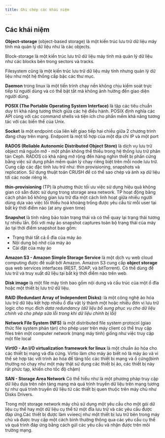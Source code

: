 ```yaml
---
title: Ghi chép các khái niệm
---
```


## Các khái niệm

<a name="object-storage"></a>

**Object-storage** (object-based storage) là một kiến trúc lưu trữ dữ liệu máy tính mà quản lý dữ liệu như là các objects.

Block-storage là một kiến trúc lưu trữ dữ liệu máy tính mà quản lý dữ liệu như các blocks bên trong sectors và tracks.

Filesystem cũng là một kiến trúc lưu trữ dữ liệu máy tính nhưng quản lý dữ liệu như một hệ thống cấp bậc các thư mục.

<a name="daemon"></a>

**Daemon** trong linux là một tiến trình chạy nền không chịu kiểm soát trực tiếp từ người dùng và có thể bật tắt mà không ảnh hưởng đến giao diện người dùng.

<a name="POSIX"></a>

**POSIX (The Portable Operating System Interface)** là tập các tiêu chuẩn duy trì khả năng tương thích giữa các hệ điều hành. POSIX định nghĩa các API cùng với các command shells và tiện ích cho phần mềm khả năng tương tác với các biến thể của Unix.

<a name="socket"></a>

**Socket** là một endpoint của liên kết giao tiếp hai chiều giữa 2 chương trình đang chạy trên mạng. Endpoint là một tổ hợp của một địa chỉ IP và một port

<a name="RADOS"></a>

**RADOS (Reliable Autonomic Distributed Object Store)** là dịch vụ lưu trữ object mã nguồn mở - một phần không thể thiếu trong hệ thống lưu trữ phân tán Ceph. RADOS có khả năng mở rộng đến hàng nghìn thiết bị phần cứng bằng việc sử dụng phần mềm quản lý chạy riêng biệt trên mỗi node lưu trữ. Cung cấp các đặc tính lưu trữ như: thin provisioning, snapshots và replication. Sử dụng thuật toán CRUSH để có thể sao chép và ánh xạ dữ liệu tới các node riêng lẻ.

<a name="thin-provisioned"></a>

**thin-provisioning** (TP) là phương thức tối ưu việc sử dụng hiệu quả không gian có sẵn được sử dụng trong storage area network. TP hoạt động bằng cách phân bổ không gian lưu trữ đĩa một cách linh hoạt giữa nhiều người dùng dựa vào việc tối thiểu hoá khoảng trống được yêu cầu từ mỗi user tại bất kỳ thời điểm nào (at any given time)

<a name="snapshots"></a>

**Snapshot** là tính năng bảo toàn trạng thái và có thể quay lại trạng thái tương tự nhiều lần. 
Đối với máy ảo snapshot captures toàn bộ trạng thái của máy ảo tại thời điểm snapshot bao gồm:
- Trạng thái tất cả ổ đĩa của máy ảo
- Nội dung bộ nhớ của máy ảo
- Cài đặt của máy ảo

<a name="amazons3"></a> 
**Amazon S3 - Amazon Simple Storage Service** là một dịch vụ web cloud computing được đề xuất bởi Amazon. Amazon S3 cung cấp **object storage** qua web services interfaces (REST, SOAP, và bitTorrent). Có thể dùng để lưu trữ và truy xuất dữ liệu tại bất kỳ thời điểm nào trên web.

<a name="openstack-swift"></a> 

<a name="disk-image"></a>

**Disk image** là một file máy tính bao gồm nội dung và cấu trúc của một ổ đĩa hoặc một thiết bị lưu trữ dữ liệu.

<a name="raid"></a>

**RAID (Redundant Array of Independent Disks)**: là một công nghệ ảo hóa lưu trữ dữ liệu kết hợp nhiều ổ đĩa vật lý thành một hoặc nhiều đơn vị lưu trữ logic cho mục đích *data redundancy (dữ liệu bổ sung phục vụ cho dữ liệu chính và cho phép sửa lỗi trong khi dữ liệu chính bị lỗi)* 

<a name="nfs"></a>

**Network File System (NFS)** là một distributed file system protocol (giao thức file system phân tán) cho phép user trên máy client có thể truy cập files trên một computer network (mạng máy tính) giống như việc truy cập một file local

<a name="virtio"></a>

**VirtIO - An I/O virtualization framework for linux** là một chuẩn ảo hóa cho các thiết bị mạng và đĩa cứng. Virtio làm cho máy ảo biết nó là máy ảo và vì thế sẽ hợp tác với trình ảo hóa để tăng tốc các thiết bị mạng và ổ cứng(bình thường nó chạy như một máy thật sử dụng các thiết bị ảo, các thiết bị này rất phức tạp, khiến cho tốc độ chậm)

<a name="san"></a>

**SAN - Storage Area Network** Có thể hiểu như là một phương pháp truy cập dữ liệu dựa trên nền tảng mạng mà quá trình truyền dữ liệu trên mạng tương tự như quá trình truyền dữ liệu từ các thiết bị quen thuộc trên máy chủ như Disks Drivers.

Trong một storage network máy chủ sử dụng một yêu cầu cho một gói dữ liệu cụ thể hay một dữ liệu cụ thể từ một đĩa lưu trữ và các yêu cầu được đáp ứng.Các thiết bị được làm vvieecj như một thiết bị lưu trữ bên trong máy chủ và được truy cập một cách bình thường thông qua các yêu cầu cụ thể và quá trình đáp ứng bằng cách gửi các yêu cầu và nhận được trên môi trường mạng.